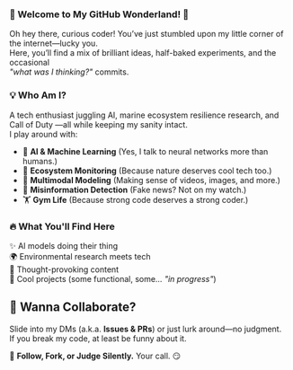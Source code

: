 ### 🌟 Welcome to My GitHub Wonderland! 🚀  

Oh hey there, curious coder! You’ve just stumbled upon my little corner of the internet—lucky you.  
Here, you’ll find a mix of brilliant ideas, half-baked experiments, and the occasional  
*"what was I thinking?"* commits.  

### 💡 Who Am I?  
A tech enthusiast juggling AI, marine ecosystem resilience research, and Call of Duty —all while keeping my sanity intact.  
I play around with:  
- 🧠 **AI & Machine Learning** (Yes, I talk to neural networks more than humans.)  
- 🌿 **Ecosystem Monitoring** (Because nature deserves cool tech too.)  
- 🎥 **Multimodal Modeling** (Making sense of videos, images, and more.)  
- 📢 **Misinformation Detection** (Fake news? Not on my watch.)  
- 🏋️ **Gym Life** (Because strong code deserves a strong coder.)  

### 🔥 What You'll Find Here  
✨ AI models doing their thing  
🌍 Environmental research meets tech  
📜 Thought-provoking content  
🤖 Cool projects (some functional, some… *"in progress"*)  

## 🚀 Wanna Collaborate?  
Slide into my DMs (a.k.a. **Issues & PRs**) or just lurk around—no judgment.  
If you break my code, at least be funny about it.  

🔗 **Follow, Fork, or Judge Silently.** Your call. 😏  





<!--- 👋 Hello, World! My name is Olatoye Dolapo Salim.
- 👀 I’m a Marine Biologist who can code, and an artist who can speak to computer to create beautiful image and user friendly designs.
- 📫 Contact me via email: dolaposalim@gmail.com 

<!---
DolapoSalim/DolapoSalim is a ✨ special ✨ repository because its `README.md` (this file) appears on your GitHub profile.
You can click the Preview link to take a look at your changes.
--->
